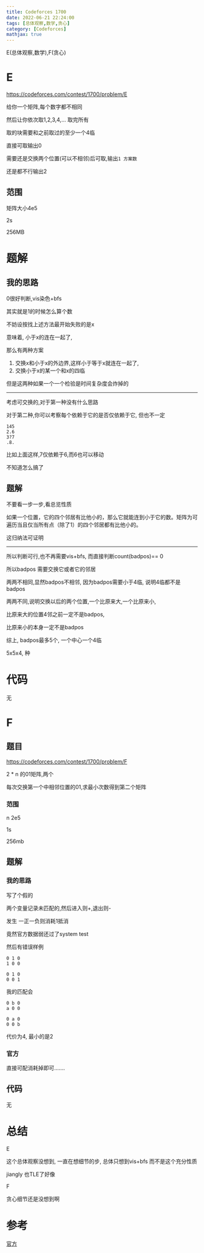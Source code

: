 ```yaml
---
title: Codeforces 1700
date: 2022-06-21 22:24:00
tags: [总体观察,数学,贪心]
category: [Codeforces]
mathjax: true
---
```


E(总体观察,数学),F(贪心)

# E

https://codeforces.com/contest/1700/problem/E

给你一个矩阵,每个数字都不相同

然后让你依次取1,2,3,4,... 取完所有

取的块需要和之前取过的至少一个4临

直接可取输出0

需要还是交换两个位置(可以不相邻)后可取,输出`1 方案数`

还是都不行输出2

## 范围

矩阵大小4e5

2s

256MB

# 题解

## 我的思路

0很好判断,vis染色+bfs

其实就是1的时候怎么算个数

不妨设按找上述方法最开始失败的是x

意味着, 小于x的连在一起了,

那么有两种方案

1. 交换x和小于x的外边界,这样小于等于x就连在一起了,
2. 交换小于x的某一个和x的四临

但是这两种如果一个一个检验是时间复杂度会炸掉的

---

考虑可交换的,对于第一种没有什么思路

对于第二种,你可以考察每个依赖于它的是否仅依赖于它, 但也不一定

```
145
2.6
3?7
.8.
```
 
比如上面这样,7仅依赖于6,而6也可以移动

不知道怎么搞了

## 题解

不要看一步一步,看总览性质

如果一个位置，它的四个邻居有比他小的，那么它就能连到小于它的数。矩阵为可遍历当且仅当所有点（除了1）的四个邻居都有比他小的。

这归纳法可证明

---

所以判断可行,也不再需要vis+bfs, 而直接判断count(badpos)== 0

所以badpos 需要交换它或者它的邻居

两两不相同,显然badpos不相邻, 因为badpos需要小于4临, 说明4临都不是badpos

两两不同,说明交换以后的两个位置,一个比原来大,一个比原来小,

比原来大的位置4邻之前一定不是badpos, 

比原来小的本身一定不是badpos

综上, badpos最多5个, 一个中心一个4临

5x5x4, 种

# 代码

无

# F

## 题目

https://codeforces.com/contest/1700/problem/F

2 * n 的01矩阵,两个

每次交换第一个中相邻位置的01,求最小次数得到第二个矩阵

### 范围

n 2e5

1s

256mb

## 题解

### 我的思路

写了个假的

两个变量记录未匹配的,然后进入则+,退出则-

发生 一正一负则消耗1抵消

竟然官方数据弱还过了system test

然后有错误样例

```
0 1 0
1 0 0

0 1 0
0 0 1
```

我的匹配会


```
0 b 0
a 0 0

0 a 0
0 0 b
```

代价为4, 最小的是2

### 官方

直接可配消耗掉即可.......

## 代码

无

# 总结

E

这个总体观察没想到, 一直在想细节的步, 总体只想到vis+bfs 而不是这个充分性质

jiangly 也TLE了好像

F

贪心细节还是没想到啊

# 参考

[官方](https://codeforces.com/blog/entry/103978)
